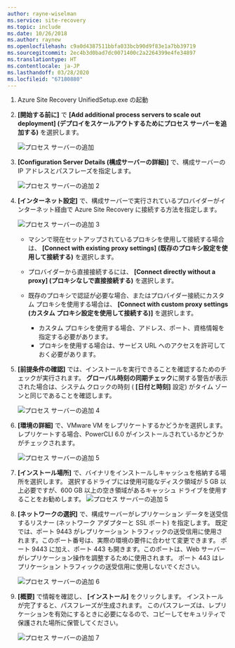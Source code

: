 ```yaml
---
author: rayne-wiselman
ms.service: site-recovery
ms.topic: include
ms.date: 10/26/2018
ms.author: raynew
ms.openlocfilehash: c9a0d4387511bbfa033bcb90d9f83e1a7bb39719
ms.sourcegitcommit: 2ec4b3d0bad7dc0071400c2a2264399e4fe34897
ms.translationtype: HT
ms.contentlocale: ja-JP
ms.lasthandoff: 03/28/2020
ms.locfileid: "67180880"
---
```

1. Azure Site Recovery UnifiedSetup.exe の起動
2. **[開始する前に]** で **[Add additional process servers to scale out deployment] \(デプロイをスケールアウトするためにプロセス サーバーを追加する)** を選択します。

   ![プロセス サーバーの追加](./media/site-recovery-add-process-server/ps-page-1.png)

3. **[Configuration Server Details (構成サーバーの詳細)]** で、構成サーバーの IP アドレスとパスフレーズを指定します。

   ![プロセス サーバーの追加 2](./media/site-recovery-add-process-server/ps-page-2.png)
4. **[インターネット設定]** で、構成サーバーで実行されているプロバイダーがインターネット経由で Azure Site Recovery に接続する方法を指定します。

   ![プロセス サーバーの追加 3](./media/site-recovery-add-process-server/ps-page-3.png)

   * マシンで現在セットアップされているプロキシを使用して接続する場合は、 **[Connect with existing proxy settings] \(既存のプロキシ設定を使用して接続する)** を選択します。
   * プロバイダーから直接接続するには、 **[Connect directly without a proxy] \(プロキシなしで直接接続する)** を選択します。
   * 既存のプロキシで認証が必要な場合、またはプロバイダー接続にカスタム プロキシを使用する場合は、 **[Connect with custom proxy settings (カスタム プロキシ設定を使用して接続する)]** を選択します。

     * カスタム プロキシを使用する場合、アドレス、ポート、資格情報を指定する必要があります。
     * プロキシを使用する場合は、サービス URL へのアクセスを許可しておく必要があります。

5. **[前提条件の確認]** では、インストールを実行できることを確認するためのチェックが実行されます。 **グローバル時刻の同期チェック**に関する警告が表示された場合は、システム クロックの時刻 ( **[日付と時刻]** 設定) がタイム ゾーンと同じであることを確認します。

     ![プロセス サーバーの追加 4](./media/site-recovery-add-process-server/ps-page-4.png)

6. **[環境の詳細]** で、VMware VM をレプリケートするかどうかを選択します。 レプリケートする場合、PowerCLI 6.0 がインストールされているかどうかがチェックされます。

     ![プロセス サーバーの追加 5](./media/site-recovery-add-process-server/ps-page-5.png)

7. **[インストール場所]** で、バイナリをインストールしキャッシュを格納する場所を選択します。 選択するドライブには使用可能なディスク領域が 5 GB 以上必要ですが、600 GB 以上の空き領域があるキャッシュ ドライブを使用することをお勧めします。
     ![プロセス サーバーの追加 5](./media/site-recovery-add-process-server/ps-page-6.png)

8. **[ネットワークの選択]** で、構成サーバーがレプリケーション データを送受信するリスナー (ネットワーク アダプターと SSL ポート) を指定します。 既定では、ポート 9443 がレプリケーション トラフィックの送受信用に使用されます。このポート番号は、実際の環境の要件に合わせて変更できます。 ポート 9443 に加え、ポート 443 も開きます。このポートは、Web サーバーがレプリケーション操作を調整するために使用されます。 ポート 443 はレプリケーション トラフィックの送受信用に使用しないでください。

     ![プロセス サーバーの追加 6](./media/site-recovery-add-process-server/ps-page-7.png)
9. **[概要]** で情報を確認し、 **[インストール]** をクリックします。 インストールが完了すると、パスフレーズが生成されます。 このパスフレーズは、レプリケーションを有効にするときに必要になるので、コピーしてセキュリティで保護された場所に保管してください。

     ![プロセス サーバーの追加 7](./media/site-recovery-add-process-server/ps-page-8.png)
